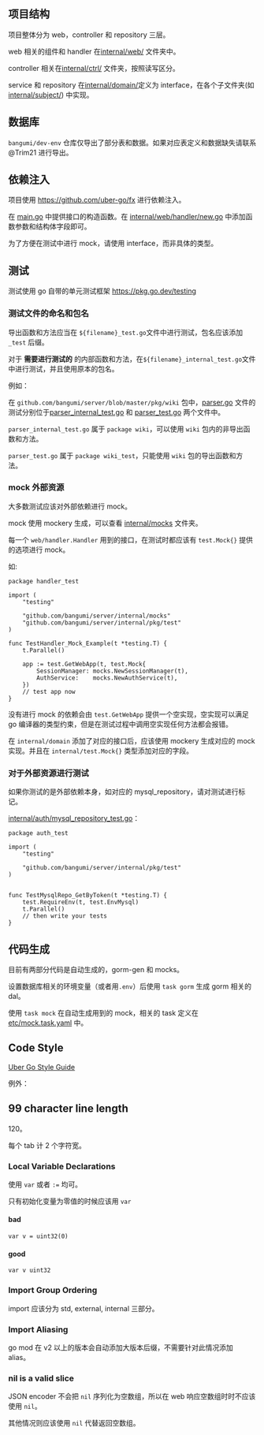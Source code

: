 ## 项目结构

项目整体分为 web，controller 和 repository 三层。

web 相关的组件和 handler 在[internal/web/](../web) 文件夹中。

controller 相关在[internal/ctrl/](../ctrl) 文件夹，按照读写区分。

service 和 repository 在[internal/domain/](../internal/domain)定义为 interface，在各个子文件夹(如[internal/subject/](internal/subject)) 中实现。

## 数据库

`bangumi/dev-env` 仓库仅导出了部分表和数据。如果对应表定义和数据缺失请联系 @Trim21 进行导出。

## 依赖注入

项目使用 https://github.com/uber-go/fx 进行依赖注入。

在 [main.go](../main.go) 中提供接口的构造函数。在 [internal/web/handler/new.go](../web/handler/new.go) 中添加函数参数和结构体字段即可。

为了方便在测试中进行 mock，请使用 interface，而非具体的类型。

## 测试

测试使用 go 自带的单元测试框架 https://pkg.go.dev/testing

### 测试文件的命名和包名

导出函数和方法应当在 `${filename}_test.go`文件中进行测试，包名应该添加 `_test` 后缀。

对于 **需要进行测试的** 的内部函数和方法，在`${filename}_internal_test.go`文件中进行测试，并且使用原本的包名。

例如：

在 `github.com/bangumi/server/blob/master/pkg/wiki` 包中，[parser.go](../pkg/wiki/parser.go) 文件的测试分别位于[parser_internal_test.go](../pkg/wiki/parser_internal_test.go) 和 [parser_test.go](../pkg/wiki/parser_test.go) 两个文件中。

`parser_internal_test.go` 属于 `package wiki`，可以使用 `wiki` 包内的非导出函数和方法。

`parser_test.go` 属于 `package wiki_test`，只能使用 `wiki` 包的导出函数和方法。

### mock 外部资源

大多数测试应该对外部依赖进行 mock。

mock 使用 mockery 生成，可以查看 [internal/mocks](../internal/mocks/) 文件夹。

每一个 `web/handler.Handler` 用到的接口，在测试时都应该有 `test.Mock{}` 提供的选项进行 mock。

如:

```golang
package handler_test

import (
	"testing"

	"github.com/bangumi/server/internal/mocks"
	"github.com/bangumi/server/internal/pkg/test"
)

func TestHandler_Mock_Example(t *testing.T) {
	t.Parallel()

	app := test.GetWebApp(t, test.Mock{
		SessionManager: mocks.NewSessionManager(t),
		AuthService:    mocks.NewAuthService(t),
	})
	// test app now
}
```

没有进行 mock 的依赖会由 `test.GetWebApp` 提供一个空实现，空实现可以满足 go 编译器的类型约束，但是在测试过程中调用空实现任何方法都会报错。

在 `internal/domain` 添加了对应的接口后，应该使用 mockery 生成对应的 mock 实现。并且在 `internal/test.Mock{}` 类型添加对应的字段。

### 对于外部资源进行测试

如果你测试的是外部依赖本身，如对应的 mysql_repository，请对测试进行标记。

[internal/auth/mysql_repository_test.go](../internal/auth/mysql_repository_test.go)：

```golang
package auth_test

import (
	"testing"

	"github.com/bangumi/server/internal/pkg/test"
)


func TestMysqlRepo_GetByToken(t *testing.T) {
	test.RequireEnv(t, test.EnvMysql)
	t.Parallel()
	// then write your tests
}
```

## 代码生成

目前有两部分代码是自动生成的，gorm-gen 和 mocks。

设置数据库相关的环境变量（或者用`.env`）后使用 `task gorm` 生成 gorm 相关的 dal。

使用 `task mock` 在自动生成用到的 mock，相关的 task 定义在 [etc/mock.task.yaml](../etc/mock.task.yaml) 中。

## Code Style

[Uber Go Style Guide](https://github.com/uber-go/guide/blob/master/style.md)

例外：

## 99 character line length

120。

每个 tab 计 2 个字符宽。

### Local Variable Declarations

使用 `var` 或者 `:=` 均可。

只有初始化变量为零值的时候应该用 `var`

#### bad

```golang
var v = uint32(0)
```

#### good

```golang
var v uint32
```

### Import Group Ordering

import 应该分为 std, external, internal 三部分。

### Import Aliasing

go mod 在 v2 以上的版本会自动添加大版本后缀，不需要针对此情况添加 alias。

### nil is a valid slice

JSON encoder 不会把 `nil` 序列化为空数组，所以在 web 响应空数组时时不应该使用 `nil`。

其他情况则应该使用 `nil` 代替返回空数组。
